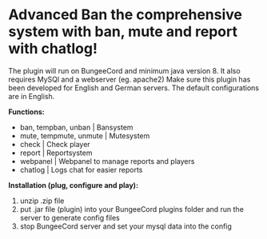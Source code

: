 # Advanced Ban the comprehensive system with ban, mute and report with chatlog!

The plugin will run on BungeeCord and minimum java version 8. It also requires MySQl and a webserver (eg. apache2)
Make sure this plugin has been developed for English and German servers. The default configurations are in English.

**Functions:**
- ban, tempban, unban		| Bansystem
- mute, tempmute, unmute	| Mutesystem
- check						| Check player
- report					| Reportsystem
- webpanel					| Webpanel to manage reports and players
- chatlog					| Logs chat for easier reports

**Installation (plug, configure and play):**
1. unzip .zip file
2. put .jar file (plugin) into your BungeeCord plugins folder and run the server to generate config files
3. stop BungeeCord server and set your mysql data into the config
<template>
4. put abpanel folder into your webserver folder or wherever you want to run the panel
5. open config.php and set your mysql data. You can make more settings if you know a little more about the plugin
<template>
6. open messages.yml in your BungeeCord/plugins/Advanced_Ban_Bungee folder and change the link to your url from webserver
<template>
7. start BungeeCord server (restart webserver, not really needed)
-> feel free to ban other players!

**Permissions:**
- ab.tempmute		| Command
- ab.mute			| Command
- ab.unmute			| Command

- ab.tempban		| Command
- ab.ban			| Command
- ab.unban			| Command

- ab.cantbereported	| Action
- ab.check			| Command
- ab.panel			| Command

**Login security (Session key system):**
The player who is allowed to you the panel has to be on the server. Each time he joins the server, a session key is generated.
After typing /abpanel a link is generated with which he can call the panel. After the player left the server the session key will be deleted.